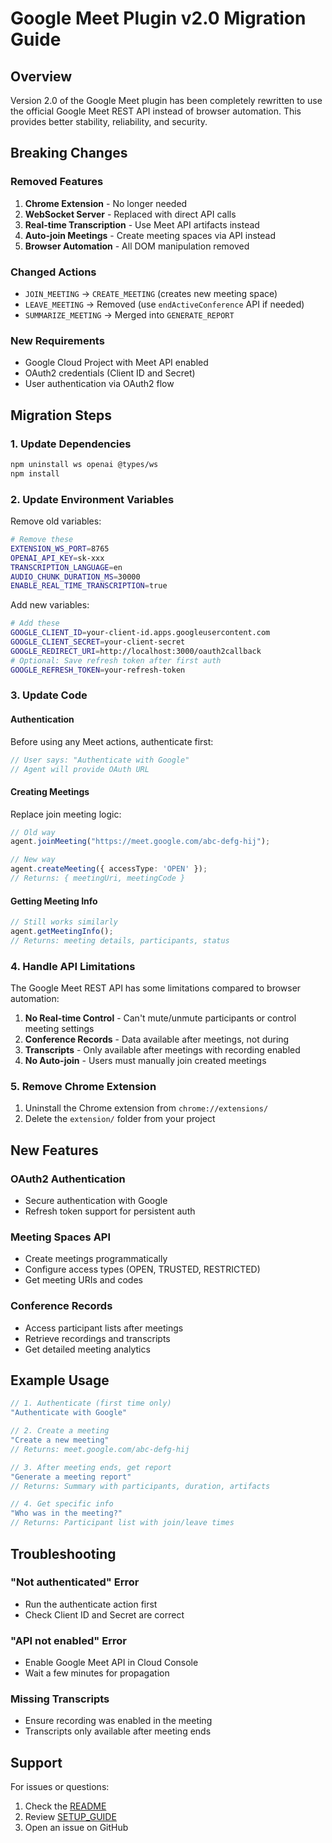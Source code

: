 # Google Meet Plugin v2.0 Migration Guide

## Overview

Version 2.0 of the Google Meet plugin has been completely rewritten to use the official Google Meet REST API instead of browser automation. This provides better stability, reliability, and security.

## Breaking Changes

### Removed Features
1. **Chrome Extension** - No longer needed
2. **WebSocket Server** - Replaced with direct API calls
3. **Real-time Transcription** - Use Meet API artifacts instead
4. **Auto-join Meetings** - Create meeting spaces via API instead
5. **Browser Automation** - All DOM manipulation removed

### Changed Actions
- `JOIN_MEETING` → `CREATE_MEETING` (creates new meeting space)
- `LEAVE_MEETING` → Removed (use `endActiveConference` API if needed)
- `SUMMARIZE_MEETING` → Merged into `GENERATE_REPORT`

### New Requirements
- Google Cloud Project with Meet API enabled
- OAuth2 credentials (Client ID and Secret)
- User authentication via OAuth2 flow

## Migration Steps

### 1. Update Dependencies
```bash
npm uninstall ws openai @types/ws
npm install
```

### 2. Update Environment Variables
Remove old variables:
```bash
# Remove these
EXTENSION_WS_PORT=8765
OPENAI_API_KEY=sk-xxx
TRANSCRIPTION_LANGUAGE=en
AUDIO_CHUNK_DURATION_MS=30000
ENABLE_REAL_TIME_TRANSCRIPTION=true
```

Add new variables:
```bash
# Add these
GOOGLE_CLIENT_ID=your-client-id.apps.googleusercontent.com
GOOGLE_CLIENT_SECRET=your-client-secret
GOOGLE_REDIRECT_URI=http://localhost:3000/oauth2callback
# Optional: Save refresh token after first auth
GOOGLE_REFRESH_TOKEN=your-refresh-token
```

### 3. Update Code

#### Authentication
Before using any Meet actions, authenticate first:
```typescript
// User says: "Authenticate with Google"
// Agent will provide OAuth URL
```

#### Creating Meetings
Replace join meeting logic:
```typescript
// Old way
agent.joinMeeting("https://meet.google.com/abc-defg-hij");

// New way
agent.createMeeting({ accessType: 'OPEN' });
// Returns: { meetingUri, meetingCode }
```

#### Getting Meeting Info
```typescript
// Still works similarly
agent.getMeetingInfo();
// Returns: meeting details, participants, status
```

### 4. Handle API Limitations

The Google Meet REST API has some limitations compared to browser automation:

1. **No Real-time Control** - Can't mute/unmute participants or control meeting settings
2. **Conference Records** - Data available after meetings, not during
3. **Transcripts** - Only available after meetings with recording enabled
4. **No Auto-join** - Users must manually join created meetings

### 5. Remove Chrome Extension
1. Uninstall the Chrome extension from `chrome://extensions/`
2. Delete the `extension/` folder from your project

## New Features

### OAuth2 Authentication
- Secure authentication with Google
- Refresh token support for persistent auth

### Meeting Spaces API
- Create meetings programmatically
- Configure access types (OPEN, TRUSTED, RESTRICTED)
- Get meeting URIs and codes

### Conference Records
- Access participant lists after meetings
- Retrieve recordings and transcripts
- Get detailed meeting analytics

## Example Usage

```typescript
// 1. Authenticate (first time only)
"Authenticate with Google"

// 2. Create a meeting
"Create a new meeting"
// Returns: meet.google.com/abc-defg-hij

// 3. After meeting ends, get report
"Generate a meeting report"
// Returns: Summary with participants, duration, artifacts

// 4. Get specific info
"Who was in the meeting?"
// Returns: Participant list with join/leave times
```

## Troubleshooting

### "Not authenticated" Error
- Run the authenticate action first
- Check Client ID and Secret are correct

### "API not enabled" Error
- Enable Google Meet API in Cloud Console
- Wait a few minutes for propagation

### Missing Transcripts
- Ensure recording was enabled in the meeting
- Transcripts only available after meeting ends

## Support

For issues or questions:
1. Check the [README](README.md)
2. Review [SETUP_GUIDE](SETUP_GUIDE.md)
3. Open an issue on GitHub 